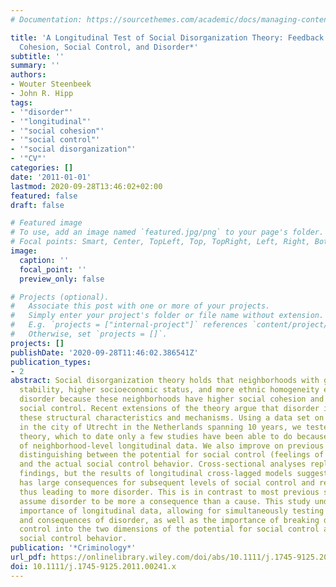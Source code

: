 ```yaml
---
# Documentation: https://sourcethemes.com/academic/docs/managing-content/

title: 'A Longitudinal Test of Social Disorganization Theory: Feedback Effects Among
  Cohesion, Social Control, and Disorder*'
subtitle: ''
summary: ''
authors:
- Wouter Steenbeek
- John R. Hipp
tags:
- '"disorder"'
- '"longitudinal"'
- '"social cohesion"'
- '"social control"'
- '"social disorganization"'
- '"CV"'
categories: []
date: '2011-01-01'
lastmod: 2020-09-28T13:46:02+02:00
featured: false
draft: false

# Featured image
# To use, add an image named `featured.jpg/png` to your page's folder.
# Focal points: Smart, Center, TopLeft, Top, TopRight, Left, Right, BottomLeft, Bottom, BottomRight.
image:
  caption: ''
  focal_point: ''
  preview_only: false

# Projects (optional).
#   Associate this post with one or more of your projects.
#   Simply enter your project's folder or file name without extension.
#   E.g. `projects = ["internal-project"]` references `content/project/deep-learning/index.md`.
#   Otherwise, set `projects = []`.
projects: []
publishDate: '2020-09-28T11:46:02.386541Z'
publication_types:
- 2
abstract: Social disorganization theory holds that neighborhoods with greater residential
  stability, higher socioeconomic status, and more ethnic homogeneity experience less
  disorder because these neighborhoods have higher social cohesion and exercise more
  social control. Recent extensions of the theory argue that disorder in turn affects
  these structural characteristics and mechanisms. Using a data set on 74 neighborhoods
  in the city of Utrecht in the Netherlands spanning 10 years, we tested the extended
  theory, which to date only a few studies have been able to do because of the unavailability
  of neighborhood-level longitudinal data. We also improve on previous studies by
  distinguishing between the potential for social control (feelings of responsibility)
  and the actual social control behavior. Cross-sectional analyses replicate earlier
  findings, but the results of longitudinal cross-lagged models suggest that disorder
  has large consequences for subsequent levels of social control and residential instability,
  thus leading to more disorder. This is in contrast to most previous studies, which
  assume disorder to be more a consequence than a cause. This study underlines the
  importance of longitudinal data, allowing for simultaneously testing the causes
  and consequences of disorder, as well as the importance of breaking down social
  control into the two dimensions of the potential for social control and the actual
  social control behavior.
publication: '*Criminology*'
url_pdf: https://onlinelibrary.wiley.com/doi/abs/10.1111/j.1745-9125.2011.00241.x
doi: 10.1111/j.1745-9125.2011.00241.x
---
```

